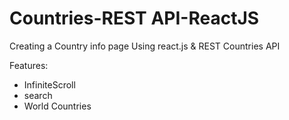 # Countries-REST API-ReactJS

Creating a Country info page Using react.js & REST Countries API

Features:
- InfiniteScroll
- search
- World Countries
